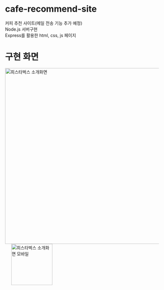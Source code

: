 # cafe-recommend-site
커피 추천 사이트(메일 전송 기능 추가 예정)
<br>Node.js 서버구현 
<br>Express를 활용한 html, css, js 페이지 
# 구현 화면
<img width="576" alt="희스타벅스 소개화면" src="https://github.com/user-attachments/assets/18aec2b7-ac08-4807-bdb8-f5a789948b1d" /> &#160;&#160;&#160;&#160;
<img width="135" alt="희스타벅스 소개화면 모바일" src="https://github.com/user-attachments/assets/1ffd0a6d-4dac-4be8-b80a-3436261e97e7" />
